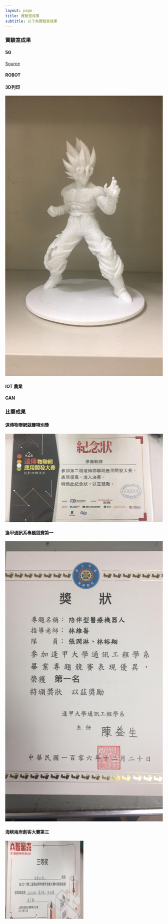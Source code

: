 ```yaml
---
layout: page
title: 實驗室成果
subtitle: 以下為實驗室成果
---
```


### 實驗室成果

#### 5G


[Source](http://ieeexplore.ieee.org/search/searchresult.jsp?searchWithin=%22Authors%22:.QT.Wei-Lun%20Lin.QT.&newsearch=true)

#### ROBOT

#### 3D列印

![avatar](/img/3Dprint.jpg)


#### IOT 農業

#### GAN


### 比賽成果

#### 遠傳物聯網競賽特別獎

![avatar](/img/hi.jpg)

#### 逢甲通訊系專題競賽第一

![avatar](/img/fcucomp.jpg)

#### 海峽兩岸創客大賽第三

<img src="/img/china.jpg"  width="250" height="250" />

